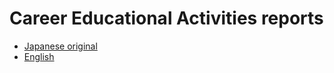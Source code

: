 # Career Educational Activities reports
- [Japanese original](./reports/reports-jp/)
- [English](./reports/reports-en/)
